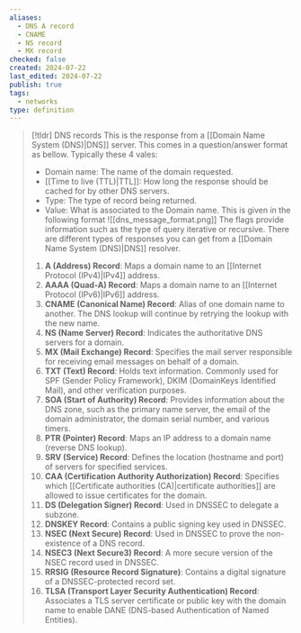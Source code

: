 ```yaml
---
aliases:
  - DNS A record
  - CNAME
  - NS record
  - MX record
checked: false
created: 2024-07-22
last_edited: 2024-07-22
publish: true
tags:
  - networks
type: definition
---
```

>[!tldr] DNS records
>This is the response from a [[Domain Name System (DNS)|DNS]] server. This comes in a question/answer format as bellow. Typically these 4 vales:
>- Domain name: The name of the domain requested.
>- [[Time to live (TTL)|TTL]]: How long the response should be cached for by other DNS servers.
>- Type: The type of record being returned.
>- Value: What is associated to the Domain name.
>This is given in the following format
>![[dns_message_format.png]]
>The flags provide information such as the type of query iterative or recursive. 
>There are different types of responses you can get from a [[Domain Name System (DNS)|DNS]] resolver. 
>1. **A (Address) Record**: Maps a domain name to an [[Internet Protocol (IPv4)|IPv4]] address.
>2. **AAAA (Quad-A) Record**: Maps a domain name to an [[Internet Protocol (IPv6)|IPv6]] address.
>3. **CNAME (Canonical Name) Record**: Alias of one domain name to another. The DNS lookup will continue by retrying the lookup with the new name.
>4. **NS (Name Server) Record**: Indicates the authoritative DNS servers for a domain.
>5. **MX (Mail Exchange) Record**: Specifies the mail server responsible for receiving email messages on behalf of a domain.
>6. **TXT (Text) Record**: Holds text information. Commonly used for SPF (Sender Policy Framework), DKIM (DomainKeys Identified Mail), and other verification purposes.
>7. **SOA (Start of Authority) Record**: Provides information about the DNS zone, such as the primary name server, the email of the domain administrator, the domain serial number, and various timers.
>8. **PTR (Pointer) Record**: Maps an IP address to a domain name (reverse DNS lookup).
>9. **SRV (Service) Record**: Defines the location (hostname and port) of servers for specified services.
>10. **CAA (Certification Authority Authorization) Record**: Specifies which [[Certificate authorities (CA)|certificate authorities]] are allowed to issue certificates for the domain.
>11. **DS (Delegation Signer) Record**: Used in DNSSEC to delegate a subzone.
>12. **DNSKEY Record**: Contains a public signing key used in DNSSEC.
>13. **NSEC (Next Secure) Record**: Used in DNSSEC to prove the non-existence of a DNS record.
>14. **NSEC3 (Next Secure3) Record**: A more secure version of the NSEC record used in DNSSEC.
>15. **RRSIG (Resource Record Signature)**: Contains a digital signature of a DNSSEC-protected record set.
>16. **TLSA (Transport Layer Security Authentication) Record**: Associates a TLS server certificate or public key with the domain name to enable DANE (DNS-based Authentication of Named Entities).

